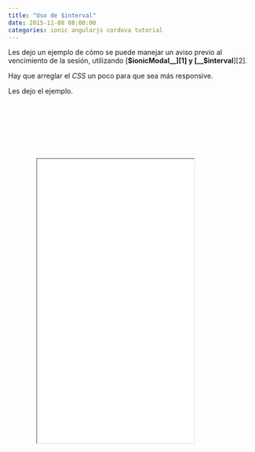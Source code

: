 ```yaml
---
title: "Uso de $interval"
date: 2015-11-08 08:00:00
categories: ionic angularjs cordova tutorial
---
```


Les dejo un ejemplo de cómo se puede manejar un aviso previo al vencimiento de la sesión, utilizando [__$ionicModal__][1] y [__$interval__][2].

Hay que arreglar el *CSS* un poco para que sea más responsive.

Les dejo el ejemplo.

<style>
.phone {
  position: relative;
  z-index: 1;
  width: 380px;
  height: 810px;
  background: url("/assets/img/phone.png") no-repeat right top;
  margin-left: 20px;
}
.embed_iframe {
  position: absolute;
  width: 320px !important;
  height: 578px;
  top: 114px;
  left: 37px;
}
</style>
<div>
  <div class="phone">
    <iframe height='578' scrolling='no' src='//codepen.io/aaramirez/embed/ZbqNZY/?height=578&theme-id=0&default-tab=result' frameborder='1px' allowtransparency='true' allowfullscreen='true' style="width: 100%; overflow: hidden;" class="embed_iframe">See the Pen <a href='http://codepen.io/aaramirez/pen/ZbqNZY/'>Uso de $interval</a> by Alexander A. Ramírez M. (<a href='http://codepen.io/aaramirez'>@aaramirez</a>) on <a href='http://codepen.io'>CodePen</a>.
</iframe>
  </div>
</div>
<script async src="//assets.codepen.io/assets/embed/ei.js"></script>